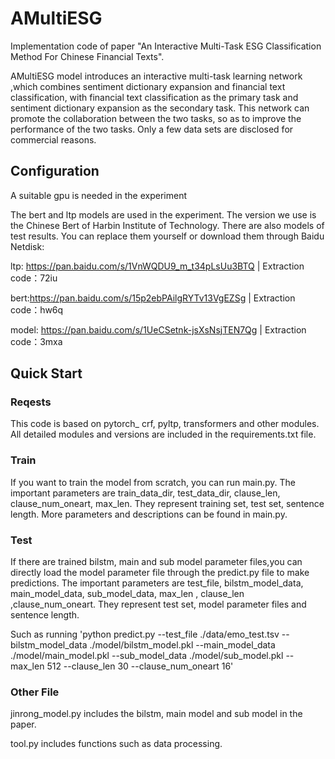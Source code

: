 # AMultiESG

Implementation code of paper "An Interactive Multi-Task ESG Classification Method For Chinese Financial Texts".

AMultiESG model introduces an interactive multi-task learning network ,which combines sentiment dictionary expansion and financial text classification, with financial text classification as the primary task and sentiment dictionary expansion as the secondary task. This network can promote the collaboration between the two tasks, so as to improve the performance of the two
tasks. Only a few data sets are disclosed for commercial reasons.

## Configuration

A suitable gpu is needed in the experiment

The bert and ltp models are used in the experiment. The version we use is the Chinese Bert of Harbin Institute of Technology. There are also models of test results. You can replace them yourself or download them through Baidu Netdisk:

ltp: https://pan.baidu.com/s/1VnWQDU9_m_t34pLsUu3BTQ
	|  Extraction code：72iu

bert:https://pan.baidu.com/s/15p2ebPAilgRYTv13VgEZSg 
	|  Extraction code：hw6q

model: https://pan.baidu.com/s/1UeCSetnk-jsXsNsjTEN7Qg 
	|  Extraction code：3mxa

## Quick Start

### Reqests

This code is based on pytorch_ crf, pyltp, transformers and other modules. All detailed modules and versions are included in the requirements.txt file.

### Train

If you want to train the model from scratch, you can run main.py. The important parameters are train_data_dir, test_data_dir, clause_len, clause_num_oneart, max_len. They represent training set, test set, sentence length. More parameters and descriptions can be found in main.py.


### Test

If there are trained bilstm, main and sub model parameter files,you can directly load the model parameter file through the predict.py file to make predictions. The important parameters are test_file, bilstm_model_data, main_model_data, sub_model_data, max_len , clause_len ,clause_num_oneart. They represent test set, model parameter files and sentence length.

Such as running 'python predict.py --test_file ./data/emo_test.tsv --bilstm_model_data ./model/bilstm_model.pkl   --main_model_data ./model/main_model.pkl  --sub_model_data ./model/sub_model.pkl  --max_len 512  --clause_len 30 --clause_num_oneart 16'

### Other File

jinrong_model.py includes the bilstm, main model and sub model in the paper. 

tool.py includes functions such as data processing.

